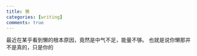 ```yaml
---
title: 懒
categories: [writing]
comments: true
---
```

最近在某乎看到懒的根本原因，竟然是中气不足，能量不够。
也就是说你懒那并不是真的，只是你的
